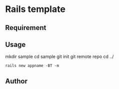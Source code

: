 Rails template
==============


## Requirement


## Usage
mkdir sample
cd sample
git init
git remote repo
cd ../

```
rails new appname -BT -m
```

## Author
